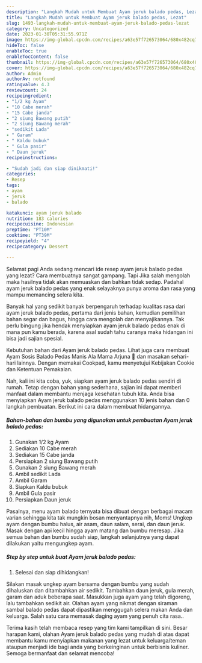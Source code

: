 ```yaml
---
description: "Langkah Mudah untuk Membuat Ayam jeruk balado pedas, Lezat"
title: "Langkah Mudah untuk Membuat Ayam jeruk balado pedas, Lezat"
slug: 1493-langkah-mudah-untuk-membuat-ayam-jeruk-balado-pedas-lezat
category: Uncategorized
date: 2023-01-30T05:31:55.971Z
image: https://img-global.cpcdn.com/recipes/a63e57f726573064/680x482cq70/ayam-jeruk-balado-pedas-foto-resep-utama.jpg
hideToc: false
enableToc: true
enableTocContent: false
thumbnail: https://img-global.cpcdn.com/recipes/a63e57f726573064/680x482cq70/ayam-jeruk-balado-pedas-foto-resep-utama.jpg
cover: https://img-global.cpcdn.com/recipes/a63e57f726573064/680x482cq70/ayam-jeruk-balado-pedas-foto-resep-utama.jpg
author: Admin
authorAv: notfound
ratingvalue: 4.3
reviewcount: 24
recipeingredient:
- "1/2 kg Ayam"
- "10 Cabe merah"
- "15 Cabe janda"
- "2 siung Bawang putih"
- "2 siung Bawang merah"
- "sedikit Lada"
- " Garam"
- " Kaldu bubuk"
- " Gula pasir"
- " Daun jeruk"
recipeinstructions:

- "Sudah jadi dan siap dinikmati!"
categories:
- Resep
tags:
- ayam
- jeruk
- balado

katakunci: ayam jeruk balado 
nutrition: 183 calories
recipecuisine: Indonesian
preptime: "PT10M"
cooktime: "PT39M"
recipeyield: "4"
recipecategory: Dessert

---
```



Selamat pagi Anda sedang mencari ide resep ayam jeruk balado pedas yang lezat? Cara membuatnya sangat gampang. Tapi Jika salah mengolah maka hasilnya tidak akan memuaskan dan bahkan tidak sedap. Padahal ayam jeruk balado pedas yang enak selayaknya punya aroma dan rasa yang mampu memancing selera kita.


Banyak hal yang sedikit banyak berpengaruh terhadap kualitas rasa dari ayam jeruk balado pedas, pertama dari jenis bahan, kemudian pemilihan bahan segar dan bagus, hingga cara mengolah dan menyajikannya. Tak perlu bingung jika hendak menyiapkan ayam jeruk balado pedas enak di mana pun kamu berada, karena asal sudah tahu caranya maka hidangan ini bisa jadi sajian spesial.

Kebutuhan bahan dari Ayam jeruk balado pedas. Lihat juga cara membuat Ayam Sosis Balado Pedas Manis Ala Mama Arjuna 🍅 dan masakan sehari-hari lainnya. Dengan memakai Cookpad, kamu menyetujui Kebijakan Cookie dan Ketentuan Pemakaian.


Nah, kali ini kita coba, yuk, siapkan ayam jeruk balado pedas sendiri di rumah. Tetap dengan bahan yang sederhana, sajian ini dapat memberi manfaat dalam membantu menjaga kesehatan tubuh kita. Anda bisa menyiapkan Ayam jeruk balado pedas menggunakan 10 jenis bahan dan 0 langkah pembuatan. Berikut ini cara dalam membuat hidangannya.

<!--inarticleads1-->

##### Bahan-bahan dan bumbu yang digunakan untuk pembuatan Ayam jeruk balado pedas:

1. Gunakan 1/2 kg Ayam
1. Sediakan 10 Cabe merah
1. Sediakan 15 Cabe janda
1. Persiapkan 2 siung Bawang putih
1. Gunakan 2 siung Bawang merah
1. Ambil sedikit Lada
1. Ambil  Garam
1. Siapkan  Kaldu bubuk
1. Ambil  Gula pasir
1. Persiapkan  Daun jeruk


Pasalnya, menu ayam balado ternyata bisa dibuat dengan berbagai macam varian sehingga kita tak mungkin bosan menyantapnya nih, Moms! Ungkep ayam dengan bumbu halus, air asam, daun salam, serai, dan daun jeruk. Masak dengan api kecil hingga ayam matang dan bumbu meresap. Jika semua bahan dan bumbu sudah siap, langkah selanjutnya yang dapat dilakukan yaitu mengungkep ayam. 

<!--inarticleads2-->

##### Step by step untuk buat Ayam jeruk balado pedas:


1. Selesai dan siap dihidangkan!

Silakan masak ungkep ayam bersama dengan bumbu yang sudah dihaluskan dan ditambahkan air sedikit. Tambahkan daun jeruk, gula merah, garam dan aduk beberapa saat. Masukkan juga ayam yang telah digoreng, lalu tambahkan sedikit air. Olahan ayam yang nikmat dengan siraman sambal balado pedas dapat dipastikan menggugah selera makan Anda dan keluarga. Salah satu cara memasak daging ayam yang penuh cita rasa.. 

Terima kasih telah membaca resep yang tim kami tampilkan di sini. Besar harapan kami, olahan Ayam jeruk balado pedas yang mudah di atas dapat membantu kamu menyiapkan makanan yang lezat untuk keluarga/teman ataupun menjadi ide bagi anda yang berkeinginan untuk berbisnis kuliner. Semoga bermanfaat dan selamat mencoba!
